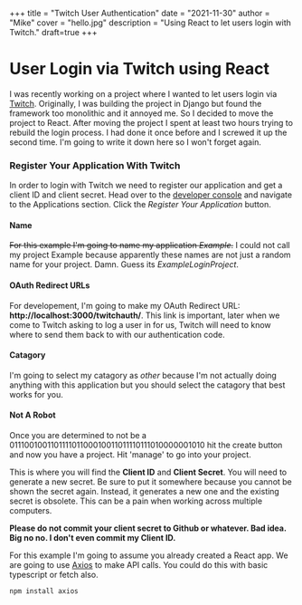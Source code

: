 +++
title = "Twitch User Authentication"
date = "2021-11-30"
author = "Mike"
cover = "hello.jpg"
description = "Using React to let users login with Twitch."
draft=true
+++

# User Login via Twitch using React

I was recently working on a project where I wanted to let users login via [Twitch](https://twitch.tv). Originally, I was building the project in Django but found the framework too monolithic and it annoyed me. So I decided to move the project to React. After moving the project I spent at least two hours trying to rebuild the login process. I had done it once before and I screwed it up the second time. I'm going to write it down here so I won't forget again.


### Register Your Application With Twitch

In order to login with Twitch we need to register our application and get a client ID and client secret. Head over to the [developer console](https://dev.twitch.tv/console) and navigate to the Applications section. Click the *Register Your Application* button. 


#### Name
~~For this example I'm going to name my application *Example*.~~ I could not call my project Example because apparently these names are not just a random name for your project. Damn. Guess its *ExampleLoginProject*.


#### OAuth Redirect URLs
For developement, I'm going to make my OAuth Redirect URL: **http://localhost:3000/twitchauth/**. This link is important, later when we come to Twitch asking to log a user in for us, Twitch will need to know where to send them back to with our authentication code. 

#### Catagory
I'm going to select my catagory as *other* because I'm not actually doing anything with this application but you should select the catagory that best works for you.


#### Not A Robot
Once you are determined to not be a 011100100110111101100010011011110111010000001010 hit the create button and now you have a project. Hit 'manage' to go into your project. 

This is where you will find the **Client ID** and **Client Secret**. You will need to generate a new secret. Be sure to put it somewhere because you cannot be shown the secret again. Instead, it generates a new one and the existing secret is obsolete. This can be a pain when working across multiple computers.

**Please do not commit your client secret to Github or whatever. Bad idea. Big no no. I don't even commit my Client ID.**



For this example I'm going to assume you already created a React app. We are going to use [Axios](https://axios-http.com/) to make API calls. You could do this with basic typescript or fetch also.

```
npm install axios
```

